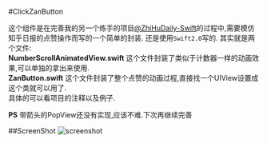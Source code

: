 #ClickZanButton

这个组件是在完善我的另一个练手的项目[@ZhiHuDaily-Swift](http://git.oschina.net/xycm/ZhiHuDaily-Swift)的过程中,需要模仿知乎日报的点赞操作而写的一个简单的封装.
还是使用`Swift2.0`写的. 其实就是两个文件:  
**NumberScrollAnimatedView.swift**  这个文件封装了类似于计数器一样的动画效果,可以单独的拿出来使用.  
**ZanButton.swift** 这个文件封装了整个点赞的动画过程,直接找一个UIView设置成这个类就可以用了.  
具体的可以看项目的注释以及例子.

**PS** 带箭头的PopView还没有实现,应该不难.下次再继续完善

##ScreenShot
![screenshot](http://git.oschina.net/xycm/ClickZanButton/raw/master/ScreenShot.gif?dir=0&filepath=ScreenShot.gif&oid=189c30c10be3c4f5da853c3a62519dd346750379&sha=c2e5cbe7e04fe501a7375fb88b299ab3cceb7851)

